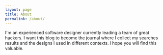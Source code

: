```yaml
---
layout: page
title: About
permalink: /about/
---
```

I'm an experienced software designer currently leading a team of great hackers.
I want this blog to become the journal where I collect my searches results and the designs I used in different contexts.
I hope you will find this valuable.
